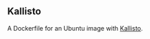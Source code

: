 ## Kallisto

A Dockerfile for an Ubuntu image with [Kallisto](https://pachterlab.github.io/kallisto/).

